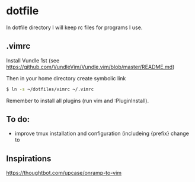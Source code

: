 # dotfile
In dotfile directory I will keep rc files for programs I use.


.vimrc
------
Install Vundle 1st (see https://github.com/VundleVim/Vundle.vim/blob/master/README.md)

Then in your home directory create symbolic link

````bash
$ ln -s ~/dotfiles/vimrc ~/.vimrc
````
Remember to install all plugins (run vim and :PluginInstall).

To do:
-----
- improve tmux installation and configuration (includeing {prefix} change to <CAPS-LOCK>

Inspirations
------------
https://thoughtbot.com/upcase/onramp-to-vim
